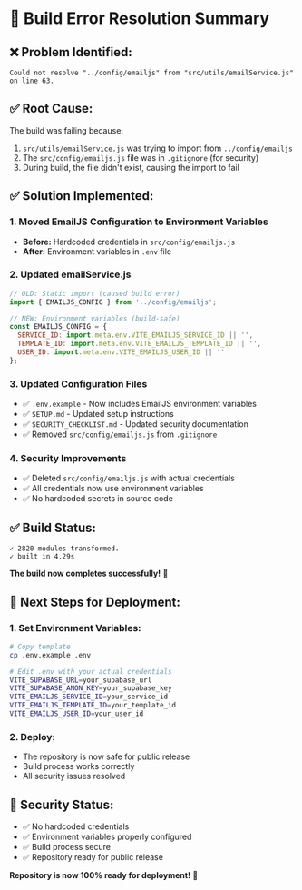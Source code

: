# 🔧 Build Error Resolution Summary

## ❌ **Problem Identified:**
```
Could not resolve "../config/emailjs" from "src/utils/emailService.js" on line 63.
```

## ✅ **Root Cause:**
The build was failing because:
1. `src/utils/emailService.js` was trying to import from `../config/emailjs`
2. The `src/config/emailjs.js` file was in `.gitignore` (for security)
3. During build, the file didn't exist, causing the import to fail

## ✅ **Solution Implemented:**

### 1. **Moved EmailJS Configuration to Environment Variables**
- **Before:** Hardcoded credentials in `src/config/emailjs.js`
- **After:** Environment variables in `.env` file

### 2. **Updated emailService.js**
```javascript
// OLD: Static import (caused build error)
import { EMAILJS_CONFIG } from '../config/emailjs';

// NEW: Environment variables (build-safe)
const EMAILJS_CONFIG = {
  SERVICE_ID: import.meta.env.VITE_EMAILJS_SERVICE_ID || '',
  TEMPLATE_ID: import.meta.env.VITE_EMAILJS_TEMPLATE_ID || '',
  USER_ID: import.meta.env.VITE_EMAILJS_USER_ID || ''
};
```

### 3. **Updated Configuration Files**
- ✅ `.env.example` - Now includes EmailJS environment variables
- ✅ `SETUP.md` - Updated setup instructions
- ✅ `SECURITY_CHECKLIST.md` - Updated security documentation
- ✅ Removed `src/config/emailjs.js` from `.gitignore`

### 4. **Security Improvements**
- ✅ Deleted `src/config/emailjs.js` with actual credentials
- ✅ All credentials now use environment variables
- ✅ No hardcoded secrets in source code

## ✅ **Build Status:**
```
✓ 2820 modules transformed.
✓ built in 4.29s
```

**The build now completes successfully!** 🎉

## 🚀 **Next Steps for Deployment:**

### 1. **Set Environment Variables:**
```bash
# Copy template
cp .env.example .env

# Edit .env with your actual credentials
VITE_SUPABASE_URL=your_supabase_url
VITE_SUPABASE_ANON_KEY=your_supabase_key
VITE_EMAILJS_SERVICE_ID=your_service_id
VITE_EMAILJS_TEMPLATE_ID=your_template_id
VITE_EMAILJS_USER_ID=your_user_id
```

### 2. **Deploy:**
- The repository is now safe for public release
- Build process works correctly
- All security issues resolved

## 🔐 **Security Status:**
- ✅ No hardcoded credentials
- ✅ Environment variables properly configured
- ✅ Build process secure
- ✅ Repository ready for public release

**Repository is now 100% ready for deployment!** 🚀
